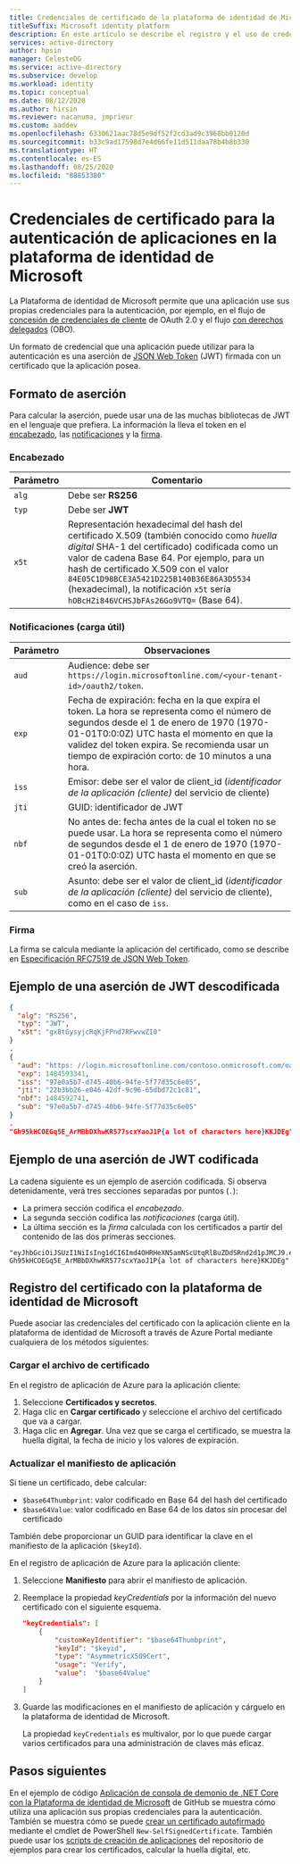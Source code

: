 ```yaml
---
title: Credenciales de certificado de la plataforma de identidad de Microsoft
titleSuffix: Microsoft identity platform
description: En este artículo se describe el registro y el uso de credenciales de certificado para la autenticación de aplicaciones.
services: active-directory
author: hpsin
manager: CelesteDG
ms.service: active-directory
ms.subservice: develop
ms.workload: identity
ms.topic: conceptual
ms.date: 08/12/2020
ms.author: hirsin
ms.reviewer: nacanuma, jmprieur
ms.custom: aaddev
ms.openlocfilehash: 6330621aac78d5e9df52f2cd3ad9c3968bb0120d
ms.sourcegitcommit: b33c9ad17598d7e4d66fe11d511daa78b4b8b330
ms.translationtype: HT
ms.contentlocale: es-ES
ms.lasthandoff: 08/25/2020
ms.locfileid: "88853380"
---
```

# <a name="microsoft-identity-platform-application-authentication-certificate-credentials"></a>Credenciales de certificado para la autenticación de aplicaciones en la plataforma de identidad de Microsoft

La Plataforma de identidad de Microsoft permite que una aplicación use sus propias credenciales para la autenticación, por ejemplo, en el flujo de [concesión de credenciales de cliente](v2-oauth2-client-creds-grant-flow.md) de OAuth 2.0 y el flujo [con derechos delegados](v2-oauth2-on-behalf-of-flow.md) (OBO).

Un formato de credencial que una aplicación puede utilizar para la autenticación es una aserción de [JSON Web Token](./security-tokens.md#json-web-tokens-jwts-and-claims) (JWT) firmada con un certificado que la aplicación posea.

## <a name="assertion-format"></a>Formato de aserción

Para calcular la aserción, puede usar una de las muchas bibliotecas de JWT en el lenguaje que prefiera. La información la lleva el token en el [encabezado](#header), las [notificaciones](#claims-payload) y la [firma](#signature).

### <a name="header"></a>Encabezado

| Parámetro |  Comentario |
| --- | --- |
| `alg` | Debe ser **RS256** |
| `typ` | Debe ser **JWT** |
| `x5t` | Representación hexadecimal del hash del certificado X.509 (también conocido como *huella digital* SHA-1 del certificado) codificada como un valor de cadena Base 64. Por ejemplo, para un hash de certificado X.509 con el valor `84E05C1D98BCE3A5421D225B140B36E86A3D5534` (hexadecimal), la notificación `x5t` sería `hOBcHZi846VCHSJbFAs26Go9VTQ=` (Base 64). |

### <a name="claims-payload"></a>Notificaciones (carga útil)

| Parámetro |  Observaciones |
| --- | --- |
| `aud` | Audience: debe ser `https://login.microsoftonline.com/<your-tenant-id>/oauth2/token`. |
| `exp` | Fecha de expiración: fecha en la que expira el token. La hora se representa como el número de segundos desde el 1 de enero de 1970 (1970-01-01T0:0:0Z) UTC hasta el momento en que la validez del token expira. Se recomienda usar un tiempo de expiración corto: de 10 minutos a una hora.|
| `iss` | Emisor: debe ser el valor de client_id (*identificador de la aplicación (cliente)* del servicio de cliente) |
| `jti` | GUID: identificador de JWT |
| `nbf` | No antes de: fecha antes de la cual el token no se puede usar. La hora se representa como el número de segundos desde el 1 de enero de 1970 (1970-01-01T0:0:0Z) UTC hasta el momento en que se creó la aserción. |
| `sub` | Asunto: debe ser el valor de client_id (*identificador de la aplicación (cliente)* del servicio de cliente), como en el caso de `iss`. |

### <a name="signature"></a>Firma

La firma se calcula mediante la aplicación del certificado, como se describe en [Especificación RFC7519 de JSON Web Token](https://tools.ietf.org/html/rfc7519).

## <a name="example-of-a-decoded-jwt-assertion"></a>Ejemplo de una aserción de JWT descodificada

```JSON
{
  "alg": "RS256",
  "typ": "JWT",
  "x5t": "gx8tGysyjcRqKjFPnd7RFwvwZI0"
}
.
{
  "aud": "https: //login.microsoftonline.com/contoso.onmicrosoft.com/oauth2/token",
  "exp": 1484593341,
  "iss": "97e0a5b7-d745-40b6-94fe-5f77d35c6e05",
  "jti": "22b3bb26-e046-42df-9c96-65dbd72c1c81",
  "nbf": 1484592741,
  "sub": "97e0a5b7-d745-40b6-94fe-5f77d35c6e05"
}
.
"Gh95kHCOEGq5E_ArMBbDXhwKR577scxYaoJ1P{a lot of characters here}KKJDEg"
```

## <a name="example-of-an-encoded-jwt-assertion"></a>Ejemplo de una aserción de JWT codificada

La cadena siguiente es un ejemplo de aserción codificada. Si observa detenidamente, verá tres secciones separadas por puntos (`.`):

* La primera sección codifica el *encabezado*.
* La segunda sección codifica las *notificaciones* (carga útil).
* La última sección es la *firma* calculada con los certificados a partir del contenido de las dos primeras secciones.

```
"eyJhbGciOiJSUzI1NiIsIng1dCI6Imd4OHRHeXN5amNScUtqRlBuZDdSRnd2d1pJMCJ9.eyJhdWQiOiJodHRwczpcL1wvbG9naW4ubWljcm9zb2Z0b25saW5lLmNvbVwvam1wcmlldXJob3RtYWlsLm9ubWljcm9zb2Z0LmNvbVwvb2F1dGgyXC90b2tlbiIsImV4cCI6MTQ4NDU5MzM0MSwiaXNzIjoiOTdlMGE1YjctZDc0NS00MGI2LTk0ZmUtNWY3N2QzNWM2ZTA1IiwianRpIjoiMjJiM2JiMjYtZTA0Ni00MmRmLTljOTYtNjVkYmQ3MmMxYzgxIiwibmJmIjoxNDg0NTkyNzQxLCJzdWIiOiI5N2UwYTViNy1kNzQ1LTQwYjYtOTRmZS01Zjc3ZDM1YzZlMDUifQ.
Gh95kHCOEGq5E_ArMBbDXhwKR577scxYaoJ1P{a lot of characters here}KKJDEg"
```

## <a name="register-your-certificate-with-microsoft-identity-platform"></a>Registro del certificado con la plataforma de identidad de Microsoft

Puede asociar las credenciales del certificado con la aplicación cliente en la plataforma de identidad de Microsoft a través de Azure Portal mediante cualquiera de los métodos siguientes:

### <a name="uploading-the-certificate-file"></a>Cargar el archivo de certificado

En el registro de aplicación de Azure para la aplicación cliente:
1. Seleccione **Certificados y secretos**.
2. Haga clic en **Cargar certificado** y seleccione el archivo del certificado que va a cargar.
3. Haga clic en **Agregar**.
  Una vez que se carga el certificado, se muestra la huella digital, la fecha de inicio y los valores de expiración.

### <a name="updating-the-application-manifest"></a>Actualizar el manifiesto de aplicación

Si tiene un certificado, debe calcular:

- `$base64Thumbprint`: valor codificado en Base 64 del hash del certificado
- `$base64Value`: valor codificado en Base 64 de los datos sin procesar del certificado

También debe proporcionar un GUID para identificar la clave en el manifiesto de la aplicación (`$keyId`).

En el registro de aplicación de Azure para la aplicación cliente:
1. Seleccione **Manifiesto** para abrir el manifiesto de aplicación.
2. Reemplace la propiedad *keyCredentials* por la información del nuevo certificado con el siguiente esquema.

   ```JSON
   "keyCredentials": [
       {
           "customKeyIdentifier": "$base64Thumbprint",
           "keyId": "$keyid",
           "type": "AsymmetricX509Cert",
           "usage": "Verify",
           "value":  "$base64Value"
       }
   ]
   ```
3. Guarde las modificaciones en el manifiesto de aplicación y cárguelo en la plataforma de identidad de Microsoft.

   La propiedad `keyCredentials` es multivalor, por lo que puede cargar varios certificados para una administración de claves más eficaz.

## <a name="next-steps"></a>Pasos siguientes

En el ejemplo de código [Aplicación de consola de demonio de .NET Core con la Plataforma de identidad de Microsoft](https://github.com/Azure-Samples/active-directory-dotnetcore-daemon-v2) de GitHub se muestra cómo utiliza una aplicación sus propias credenciales para la autenticación. También se muestra cómo se puede [crear un certificado autofirmado](https://github.com/Azure-Samples/active-directory-dotnetcore-daemon-v2/tree/master/1-Call-MSGraph#optional-use-the-automation-script) mediante el cmdlet de PowerShell `New-SelfSignedCertificate`. También puede usar los [scripts de creación de aplicaciones](https://github.com/Azure-Samples/active-directory-dotnetcore-daemon-v2/blob/master/1-Call-MSGraph/AppCreationScripts-withCert/AppCreationScripts.md) del repositorio de ejemplos para crear los certificados, calcular la huella digital, etc.
